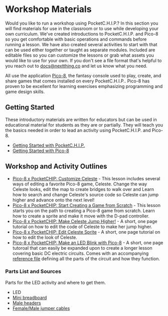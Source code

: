 # Workshop Materials

Would you like to run a workshop using PocketC.H.I.P.? In this section you will find materials for use in the classroom or to use while developing your own curriculum. We've created introductions to PocketC.H.I.P. and Pico-8 so you get comfortable with basic operations and commands before running a lesson. We have also created several activities to start with that can be used either together or taught as separate modules. Included are editable files so you can customize the lessons or grab what assets you would like to use for your own. If you don't see a file format that's helpful to you reach out to docs@nextthing.co and let us know what you need.

All use the application [Pico-8](https://docs.nextthing.co/pocketchip.html#pico-8), the fantasy console used to play, create, and share games that comes installed on every PocketC.H.I.P.. Pico-8 has proven to be excellent for learning exercises emphasizing programming and game design skills. 



## Getting Started
These introductory materials are written for educators but can be used in educational material for students as they are or partially. They will teach you the basics needed in order to lead an activity using PocketC.H.I.P. and Pico-8.

* [Getting Started with PocketC.H.I.P.](https://github.com/NextThingCo/PocketCHIP-Education/tree/master/intros)
* [Getting Started with Pico-8](https://github.com/NextThingCo/PocketCHIP-Education/tree/master/intros)

## Workshop and Activity Outlines

* [Pico-8 x PocketCHIP: Customize Celeste](https://github.com/NextThingCo/PocketCHIP-Education/tree/master/activities/long) - This lesson includes several ways of editing a favorite Pico-8 game, Celeste. Change the way Celeste looks, edit the map to create bridges to walk over and Learn how to search and change Celeste's source code so Celeste can jump higher and advance onto the next level! 
* [Pico-8 x PocketCHIP: Start Creating a Game from Scratch](https://github.com/NextThingCo/PocketCHIP-Education/tree/master/activities/long) - This lesson starts you on the path to creating a Pico-8 game from scratch. Learn how to create a sprite and make it move with the D-pad controller. 
* [Pico-8 x PocketCHIP: Make Celeste Jump Higher!](https://github.com/NextThingCo/PocketCHIP-Education/tree/master/activities/short) - A short, one page tutorial on how to edit the code of Celeste to make her jump higher. 
* [Pico-8 x PocketCHIP: Edit Celeste Sprite](https://github.com/NextThingCo/PocketCHIP-Education/tree/master/activities/short) - A short, one page tutorial on how to edit the look of Celeste.
* [Pico-8 x PocketCHIP: Make an LED Blink with Pico-8](https://github.com/NextThingCo/PocketCHIP-Education/tree/master/activities/short) - A short, one page tutoroal that can easily be expanded upon to create a longer lesson covering basic DC electric circuits. Comes with an accompanying [reference file](https://github.com/NextThingCo/PocketCHIP-Education/tree/master/reference) defining all the parts of the circuit and how they function.

### Parts List and Sources 
Parts for the LED activity and where to get them. 

* LED
* [Mini breadboard](https://www.amazon.com/Gikfun-Solderless-Prototype-Breadboard-Arduino/dp/B0146MGBWI/ref=sr_1_3?ie=UTF8&qid=1506038430&sr=8-3&keywords=tiny+breadboard)
* [Male headers](https://www.amazon.com/OdiySurveil-2-54mm-Straight-Single-Header/dp/B00UVPT5RI/ref=sr_1_3?s=electronics&ie=UTF8&qid=1506038516&sr=1-3&keywords=male+header+pins)
* [Female/Male jumper cables](https://www.amazon.com/Elegoo-120pcs-Multicolored-Breadboard-arduino/dp/B01EV70C78/ref=sr_1_1_sspa?s=electronics&ie=UTF8&qid=1506038573&sr=1-1-spons&keywords=male%2Ffemale+jumper+cables&psc=1)


